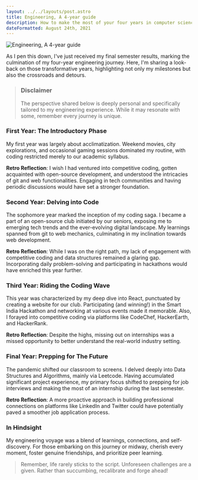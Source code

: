 ```yaml
---
layout: ../../layouts/post.astro
title: Engineering, A 4-year guide
description: How to make the most of your four years in computer science engineering.
dateFormatted: August 24th, 2021
---
```


![Engineering, A 4-year guide](/assets/images/posts/plan-banner.jpg)

As I pen this down, I've just received my final semester results, marking the culmination of my four-year engineering journey. Here, I'm sharing a look-back on those transformative years, highlighting not only my milestones but also the crossroads and detours.

> ### Disclaimer
>
> The perspective shared below is deeply personal and specifically tailored to my engineering experience. While it may resonate with some, remember every journey is unique.

### First Year: The Introductory Phase

My first year was largely about acclimatization. Weekend movies, city explorations, and occasional gaming sessions dominated my routine, with coding restricted merely to our academic syllabus.

**Retro Reflection**: I wish I had ventured into competitive coding, gotten acquainted with open-source development, and understood the intricacies of git and web functionalities. Engaging in tech communities and having periodic discussions would have set a stronger foundation.

### Second Year: Delving into Code

The sophomore year marked the inception of my coding saga. I became a part of an open-source club initiated by our seniors, exposing me to emerging tech trends and the ever-evolving digital landscape. My learnings spanned from git to web mechanics, culminating in my inclination towards web development.

**Retro Reflection**: While I was on the right path, my lack of engagement with competitive coding and data structures remained a glaring gap. Incorporating daily problem-solving and participating in hackathons would have enriched this year further.

### Third Year: Riding the Coding Wave

This year was characterized by my deep dive into React, punctuated by creating a website for our club. Participating (and winning!) in the Smart India Hackathon and networking at various events made it memorable. Also, I forayed into competitive coding via platforms like CodeChef, HackerEarth, and HackerRank.

**Retro Reflection**: Despite the highs, missing out on internships was a missed opportunity to better understand the real-world industry setting.

### Final Year: Prepping for The Future

The pandemic shifted our classroom to screens. I delved deeply into Data Structures and Algorithms, mainly via Leetcode. Having accumulated significant project experience, my primary focus shifted to prepping for job interviews and making the most of an internship during the last semester.

**Retro Reflection**: A more proactive approach in building professional connections on platforms like LinkedIn and Twitter could have potentially paved a smoother job application process.

### In Hindsight

My engineering voyage was a blend of learnings, connections, and self-discovery. For those embarking on this journey or midway, cherish every moment, foster genuine friendships, and prioritize peer learning.

> Remember, life rarely sticks to the script. Unforeseen challenges are a given. Rather than succumbing, recalibrate and forge ahead!
